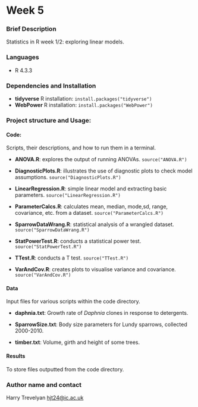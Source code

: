 # Week 5

### Brief Description
Statistics in R week 1/2: exploring linear models.

### Languages
- R 4.3.3

### Dependencies and Installation

- **tidyverse**
R installation:
`install.packages("tidyverse")`
- **WebPower**
R installation:
`install.packages("WebPower")`
  
### Project structure and Usage:

#### Code:  
Scripts, their descriptions, and how to run them in a terminal.

- **ANOVA.R**: explores the output of running ANOVAs.
  `source("ANOVA.R")`

- **DiagnosticPlots.R**: illustrates the use of diagnostic plots to check model assumptions.
  `source("DiagnosticPlots.R")`

- **LinearRegression.R**: simple linear model and extracting basic parameters.
  `source("LinearRegression.R")`

- **ParameterCalcs.R**: calculates mean, median, mode,sd, range, covariance, etc. from a dataset.
  `source("ParameterCalcs.R")`

- **SparrowDataWrang.R**: statistical analysis of a wrangled dataset.
  `source("SparrowDataWrang.R")`

- **StatPowerTest.R**: conducts a statistical power test.
  `source("StatPowerTest.R")`

- **TTest.R**: conducts a T test.
  `source("TTest.R")`

- **VarAndCov.R**: creates plots to visualise variance and covariance.
  `source("VarAndCov.R")`


#### Data
Input files for various scripts within the code directory.

- **daphnia.txt**: Growth rate of *Daphnia* clones in response to detergents.

- **SparrowSize.txt**: Body size parameters for Lundy sparrows, collected 2000-2010.

- **timber.txt**: Volume, girth and height of some trees.

#### Results
To store files outputted from the code directory.

### Author name and contact
Harry Trevelyan
hjt24@ic.ac.uk
